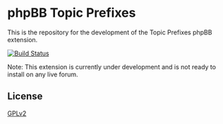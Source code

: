 # phpBB Topic Prefixes

This is the repository for the development of the Topic Prefixes phpBB extension.

[![Build Status](https://travis-ci.org/phpbb-extensions/topicprefixes.png)](https://travis-ci.org/phpbb-extensions/topicprefixes)

Note: This extension is currently under development and is not ready to install on any live forum.

## License

[GPLv2](license.txt)
